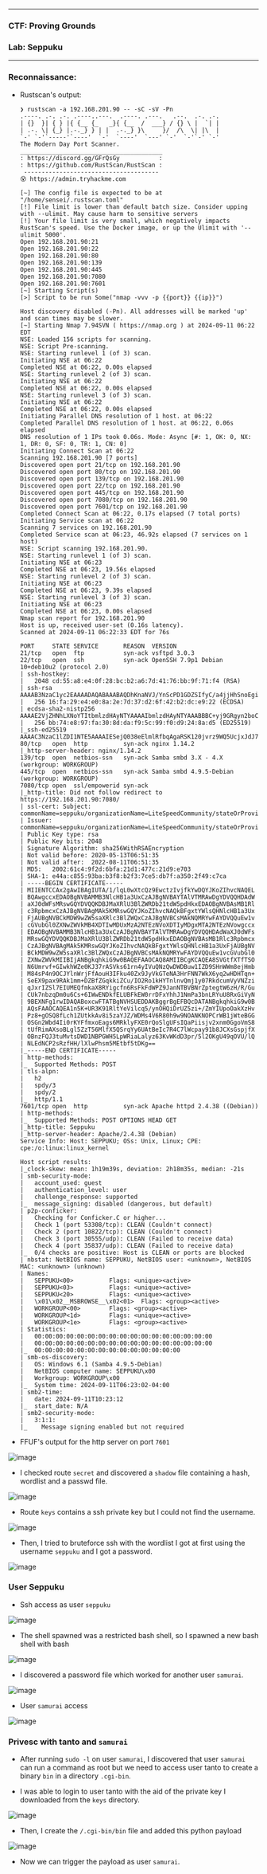 ----------------

### CTF: Proving Grounds
### Lab: Seppuku

----------------

### Reconnaissance:

- Rustscan's output:

      ❯ rustscan -a 192.168.201.90 -- -sC -sV -Pn
      .----. .-. .-. .----..---.  .----. .---.   .--.  .-. .-.
      | {}  }| { } |{ {__ {_   _}{ {__  /  ___} / {} \ |  `| |
      | .-. \| {_} |.-._} } | |  .-._} }\     }/  /\  \| |\  |
      `-' `-'`-----'`----'  `-'  `----'  `---' `-'  `-'`-' `-'
      The Modern Day Port Scanner.
      ________________________________________
      : https://discord.gg/GFrQsGy           :
      : https://github.com/RustScan/RustScan :
       --------------------------------------
      😵 https://admin.tryhackme.com
      
      [~] The config file is expected to be at "/home/sensei/.rustscan.toml"
      [!] File limit is lower than default batch size. Consider upping with --ulimit. May cause harm to sensitive servers
      [!] Your file limit is very small, which negatively impacts RustScan's speed. Use the Docker image, or up the Ulimit with '--ulimit 5000'. 
      Open 192.168.201.90:21
      Open 192.168.201.90:22
      Open 192.168.201.90:80
      Open 192.168.201.90:139
      Open 192.168.201.90:445
      Open 192.168.201.90:7080
      Open 192.168.201.90:7601
      [~] Starting Script(s)
      [>] Script to be run Some("nmap -vvv -p {{port}} {{ip}}")
      
      Host discovery disabled (-Pn). All addresses will be marked 'up' and scan times may be slower.
      [~] Starting Nmap 7.94SVN ( https://nmap.org ) at 2024-09-11 06:22 EDT
      NSE: Loaded 156 scripts for scanning.
      NSE: Script Pre-scanning.
      NSE: Starting runlevel 1 (of 3) scan.
      Initiating NSE at 06:22
      Completed NSE at 06:22, 0.00s elapsed
      NSE: Starting runlevel 2 (of 3) scan.
      Initiating NSE at 06:22
      Completed NSE at 06:22, 0.00s elapsed
      NSE: Starting runlevel 3 (of 3) scan.
      Initiating NSE at 06:22
      Completed NSE at 06:22, 0.00s elapsed
      Initiating Parallel DNS resolution of 1 host. at 06:22
      Completed Parallel DNS resolution of 1 host. at 06:22, 0.06s elapsed
      DNS resolution of 1 IPs took 0.06s. Mode: Async [#: 1, OK: 0, NX: 1, DR: 0, SF: 0, TR: 1, CN: 0]
      Initiating Connect Scan at 06:22
      Scanning 192.168.201.90 [7 ports]
      Discovered open port 21/tcp on 192.168.201.90
      Discovered open port 80/tcp on 192.168.201.90
      Discovered open port 139/tcp on 192.168.201.90
      Discovered open port 22/tcp on 192.168.201.90
      Discovered open port 445/tcp on 192.168.201.90
      Discovered open port 7080/tcp on 192.168.201.90
      Discovered open port 7601/tcp on 192.168.201.90
      Completed Connect Scan at 06:22, 0.17s elapsed (7 total ports)
      Initiating Service scan at 06:22
      Scanning 7 services on 192.168.201.90
      Completed Service scan at 06:23, 46.92s elapsed (7 services on 1 host)
      NSE: Script scanning 192.168.201.90.
      NSE: Starting runlevel 1 (of 3) scan.
      Initiating NSE at 06:23
      Completed NSE at 06:23, 19.56s elapsed
      NSE: Starting runlevel 2 (of 3) scan.
      Initiating NSE at 06:23
      Completed NSE at 06:23, 9.39s elapsed
      NSE: Starting runlevel 3 (of 3) scan.
      Initiating NSE at 06:23
      Completed NSE at 06:23, 0.00s elapsed
      Nmap scan report for 192.168.201.90
      Host is up, received user-set (0.16s latency).
      Scanned at 2024-09-11 06:22:33 EDT for 76s
      
      PORT     STATE SERVICE       REASON  VERSION
      21/tcp   open  ftp           syn-ack vsftpd 3.0.3
      22/tcp   open  ssh           syn-ack OpenSSH 7.9p1 Debian 10+deb10u2 (protocol 2.0)
      | ssh-hostkey: 
      |   2048 cd:55:a8:e4:0f:28:bc:b2:a6:7d:41:76:bb:9f:71:f4 (RSA)
      | ssh-rsa AAAAB3NzaC1yc2EAAAADAQABAAABAQDhKnaNVJ/YnScPD1GDZSIfyC/a4jjHhSnoEgi2c/c03kE4JVZbA4cTFeEHGq4PFTyiuchv9w9zNu8XtVIDhILb9K4D38EssujmpekrrAnYkS0yU8Kqas1+3FCY8xjz6a5yVdMk/aQVa4BfFXWnv+rdlio0ZFVdLDaRaG90KMUEVw18Ogzt9lBbnbf7gOR0EGPKW0xzyDyI70u5FJnarDFV9jCZL/flcCL0m+MAycgdFyFqCOTjNxd8Qn2R3rnhgjSER5C9c+qEI/htLmtnXTC0p6AMeTDjO3J57LEB1WFYJ4wkeuEUtPadfhwgDR16XqWmqw2HcBIj1W9H9V47KFfR
      |   256 16:fa:29:e4:e0:8a:2e:7d:37:d2:6f:42:b2:dc:e9:22 (ECDSA)
      | ecdsa-sha2-nistp256 AAAAE2VjZHNhLXNoYTItbmlzdHAyNTYAAAAIbmlzdHAyNTYAAABBBC+yj9GRgyn2boC7Dw9un6PEwviM8NZ1CRTjmrHRFiOT+0co+OOwxD5RRQCxuS22zJgsiDIEka8ypTjYWlnJ9T8=
      |   256 bb:74:e8:97:fa:30:8d:da:f9:5c:99:f0:d9:24:8a:d5 (ED25519)
      |_ssh-ed25519 AAAAC3NzaC1lZDI1NTE5AAAAIESejQ038eElmlRfbqAgaRSK120jvrz9WQ5UcjxJdJ71
      80/tcp   open  http          syn-ack nginx 1.14.2
      |_http-server-header: nginx/1.14.2
      139/tcp  open  netbios-ssn   syn-ack Samba smbd 3.X - 4.X (workgroup: WORKGROUP)
      445/tcp  open  netbios-ssn   syn-ack Samba smbd 4.9.5-Debian (workgroup: WORKGROUP)
      7080/tcp open  ssl/empowerid syn-ack
      |_http-title: Did not follow redirect to https://192.168.201.90:7080/
      | ssl-cert: Subject: commonName=seppuku/organizationName=LiteSpeedCommunity/stateOrProvinceName=NJ/countryName=US/emailAddress=mail@seppuku/name=openlitespeed/organizationalUnitName=Testing/localityName=Virtual/dnQualifier=openlitespeed/initials=CP
      | Issuer: commonName=seppuku/organizationName=LiteSpeedCommunity/stateOrProvinceName=NJ/countryName=US/emailAddress=mail@seppuku/name=openlitespeed/organizationalUnitName=Testing/localityName=Virtual/dnQualifier=openlitespeed/initials=CP
      | Public Key type: rsa
      | Public Key bits: 2048
      | Signature Algorithm: sha256WithRSAEncryption
      | Not valid before: 2020-05-13T06:51:35
      | Not valid after:  2022-08-11T06:51:35
      | MD5:   2002:61c4:9f2d:6bfa:21d1:477c:21d9:e703
      | SHA-1: e44a:c855:93ba:b3f8:b2f3:7ce5:db7f:a350:2f49:c7ca
      | -----BEGIN CERTIFICATE-----
      | MIIENTCCAx2gAwIBAgIUTA/1/lqL0wXtcQz9EwctzIvjfkYwDQYJKoZIhvcNAQEL
      | BQAwgccxEDAOBgNVBAMMB3NlcHB1a3UxCzAJBgNVBAYTAlVTMRAwDgYDVQQHDAdW
      | aXJ0dWFsMRswGQYDVQQKDBJMaXRlU3BlZWRDb21tdW5pdHkxEDAOBgNVBAsMB1Rl
      | c3RpbmcxCzAJBgNVBAgMAk5KMRswGQYJKoZIhvcNAQkBFgxtYWlsQHNlcHB1a3Ux
      | FjAUBgNVBCkMDW9wZW5saXRlc3BlZWQxCzAJBgNVBCsMAkNQMRYwFAYDVQQuEw1v
      | cGVubGl0ZXNwZWVkMB4XDTIwMDUxMzA2NTEzNVoXDTIyMDgxMTA2NTEzNVowgccx
      | EDAOBgNVBAMMB3NlcHB1a3UxCzAJBgNVBAYTAlVTMRAwDgYDVQQHDAdWaXJ0dWFs
      | MRswGQYDVQQKDBJMaXRlU3BlZWRDb21tdW5pdHkxEDAOBgNVBAsMB1Rlc3Rpbmcx
      | CzAJBgNVBAgMAk5KMRswGQYJKoZIhvcNAQkBFgxtYWlsQHNlcHB1a3UxFjAUBgNV
      | BCkMDW9wZW5saXRlc3BlZWQxCzAJBgNVBCsMAkNQMRYwFAYDVQQuEw1vcGVubGl0
      | ZXNwZWVkMIIBIjANBgkqhkiG9w0BAQEFAAOCAQ8AMIIBCgKCAQEA8SVGtfXTfTSO
      | N6Umrvf+GIwkhWZe0KJ37rASVks61rn4yIVuQNzQwDWDBuw1IZD9SHnWWm8ejHmb
      | M84sP4n9OCJYlnWrjFfAouH3IFku40Zx9JyVkGTeNA3HrFNN7WkX6yq2wHDHTqn+
      | SeEX9pax9RAk1mm+DZBfZGqkkiZCu/IO2Ro1kHYTnlnvQmj1y07RkdcumVyVNZzi
      | qJxrIZSl7EIUMEQfmkaX8RYigcfn6RsFkFdWPZ9JanNTBVBNrZptegtW6zH/R/Gu
      | CUk7nbzqDm0u6Cs+6IWwENDkfELUBFkEW0rrDFxYhhJ1NmPa3bnLRYuU8RxGiVyN
      | 9BEXNFg1rwIDAQABoxcwFTATBgNVHSUEDDAKBggrBgEFBQcDATANBgkqhkiG9w0B
      | AQsFAAOCAQEA1n5K+UR3K91RltYeVilcq5/ynOHQiDrUZ5zi+/ZmYIUpoOakXzHv
      | Pz8+gOSQ8fLch1ZUtkkAv8i5zaYJZ/WDMs4V6R80h9w9NOANKNOPCrWB1jWteBGG
      | OSGn2Wbd4Ii0rKYFfmxoEags6MRklyFXE0rQoSlgUFsIQaPiisjv2xnm0GgoVmS8
      | tUfRimAXsoBLgl5ZzT56MlfX5QSrqYy6UAtBeIc7R4C7lWcpay91b8JCXsGspjfX
      | OBnzFQJ3tuMvtsDWD1NBPGWH5LpWRiaLalyz63KvWKdD3pr/5l2OKgU49qOVU/lQ
      | NLEdNCP2sRzfHH/lXlwPhsm5MEtbf5tDKg==
      |_-----END CERTIFICATE-----
      | http-methods: 
      |_  Supported Methods: POST
      | tls-alpn: 
      |   h2
      |   spdy/3
      |   spdy/2
      |_  http/1.1
      7601/tcp open  http          syn-ack Apache httpd 2.4.38 ((Debian))
      | http-methods: 
      |_  Supported Methods: POST OPTIONS HEAD GET
      |_http-title: Seppuku
      |_http-server-header: Apache/2.4.38 (Debian)
      Service Info: Host: SEPPUKU; OSs: Unix, Linux; CPE: cpe:/o:linux:linux_kernel
      
      Host script results:
      |_clock-skew: mean: 1h19m39s, deviation: 2h18m35s, median: -21s
      | smb-security-mode: 
      |   account_used: guest
      |   authentication_level: user
      |   challenge_response: supported
      |_  message_signing: disabled (dangerous, but default)
      | p2p-conficker: 
      |   Checking for Conficker.C or higher...
      |   Check 1 (port 53308/tcp): CLEAN (Couldn't connect)
      |   Check 2 (port 10822/tcp): CLEAN (Couldn't connect)
      |   Check 3 (port 30555/udp): CLEAN (Failed to receive data)
      |   Check 4 (port 35837/udp): CLEAN (Failed to receive data)
      |_  0/4 checks are positive: Host is CLEAN or ports are blocked
      | nbstat: NetBIOS name: SEPPUKU, NetBIOS user: <unknown>, NetBIOS MAC: <unknown> (unknown)
      | Names:
      |   SEPPUKU<00>          Flags: <unique><active>
      |   SEPPUKU<03>          Flags: <unique><active>
      |   SEPPUKU<20>          Flags: <unique><active>
      |   \x01\x02__MSBROWSE__\x02<01>  Flags: <group><active>
      |   WORKGROUP<00>        Flags: <group><active>
      |   WORKGROUP<1d>        Flags: <unique><active>
      |   WORKGROUP<1e>        Flags: <group><active>
      | Statistics:
      |   00:00:00:00:00:00:00:00:00:00:00:00:00:00:00:00:00
      |   00:00:00:00:00:00:00:00:00:00:00:00:00:00:00:00:00
      |_  00:00:00:00:00:00:00:00:00:00:00:00:00:00
      | smb-os-discovery: 
      |   OS: Windows 6.1 (Samba 4.9.5-Debian)
      |   NetBIOS computer name: SEPPUKU\x00
      |   Workgroup: WORKGROUP\x00
      |_  System time: 2024-09-11T06:23:02-04:00
      | smb2-time: 
      |   date: 2024-09-11T10:23:12
      |_  start_date: N/A
      | smb2-security-mode: 
      |   3:1:1: 
      |_    Message signing enabled but not required

- FFUF's output for the http server on port `7601`

![image](https://github.com/user-attachments/assets/cbd48e1b-261f-47da-9bfc-baa38db68610)

- I checked route `secret` and discovered a `shadow` file containing a hash, wordlist and a passwd file.

![image](https://github.com/user-attachments/assets/3487f946-f2cb-42a1-984e-424c539873ba)

- Route `keys` contains a ssh private key but I could not find the username.

![image](https://github.com/user-attachments/assets/d4aca6e7-e9ba-4e7b-ad66-ad61857594d3)

- Then, I tried to bruteforce ssh with the wordlist I got at first using the username `seppuku` and I got a password.

![image](https://github.com/user-attachments/assets/657be298-6238-480e-a9c3-c41d49bcd2c6)

### User Seppuku

- Ssh access as user `seppuku`

![image](https://github.com/user-attachments/assets/7f7698a1-ae08-44e1-bdc7-2b0ef701c826)

- The shell spawned was a restricted bash shell, so I spawned a new bash shell with bash

![image](https://github.com/user-attachments/assets/4352ce7e-5669-4b99-866b-b578db5f1739)

- I discovered a password file which worked for another user `samurai`.

![image](https://github.com/user-attachments/assets/4e1f8509-fcc1-4d9a-a4d9-34590bfa2594)

- User `samurai` access

![image](https://github.com/user-attachments/assets/4e2f0a73-16e5-4f0e-a792-b2cc11a7b2de)

### Privesc with tanto and `samurai`

- After running `sudo -l` on user `samurai`, I discovered that user `samurai` can run a command as root but we need to access user tanto to create a binary `bin` in a directory `.cgi-bin`.




- I was able to login to user tanto with the aid of the private key I downloaded from the `keys` directory.

![image](https://github.com/user-attachments/assets/dbcf0ede-a9e6-4186-9113-57fb79ee8a6c)

- Then, I create the `/.cgi-bin/bin` file and added this python payload

![image](https://github.com/user-attachments/assets/636037e3-fdc2-45b9-b6a5-1cd96adc6728)

- Now we can trigger the payload as user `samurai`.













